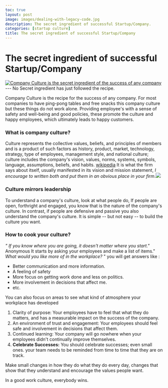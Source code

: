 ```yaml
---
toc: true
layout: post
image: images/dealing-with-legacy-code.jpg
description: The secret ingredient of successful Startup/Company.
categories: [startup culture]
title: The secret ingredient of successful Startup/Company
---
```

# The secret ingredient of successful Startup/Company

[![ Company Culture is the secret ingredient of the success of any company](https://i.ytimg.com/vi/K7DnFGdqT8c/maxresdefault.jpg)](https://i.ytimg.com/vi/K7DnFGdqT8c/maxresdefault.jpg)  ---  No Secret ingredient has just followed the recipe.  

Company Culture is the recipe for the success of any company. For most companies to have ping-pong tables and free snacks this company culture but these things do not work alone. Providing employee\'s with a sense of safety and well-being and good policies, these promote the culture and happy employees, which ultimately leads to happy customers. 

 ### What is company culture?
 
 Culture represents the collective values, beliefs, and principles of members and is a product of such factors as history, product, market, technology, strategy, type of employees, management style, and national culture; culture includes the company\'s vision, values, norms, systems, symbols, language, assumptions, beliefs, and habits. [wikipedia](https://en.wikipedia.org/wiki/Organizational_culture)  It is  what the firm says about itself, usually manifested in its vision and mission statement, _I encourage  to written both and put them in an obvious place in your firm_.[![](https://a07af6df847f1a8e3c82-a8ab486415223edb04f2d693bfb9d0c0.ssl.cf5.rackcdn.com/45435248_S.png)](https://a07af6df847f1a8e3c82-a8ab486415223edb04f2d693bfb9d0c0.ssl.cf5.rackcdn.com/45435248_S.png)

###   Culture mirrors leadership

To understand a company\'s culture, look at what people do, If people are open, forthright and engaged, you know that is the nature of the company\'s culture. In contrast, if people are defensive and passive you also understand the company\'s culture. It is simple -- but not easy -- to build the culture you want.

###   How to cook your culture? 

_" If you know where you are going, it doesn\'t matter where you start."_ Anonymous
It starts by asking your employees  and make a list of items." _What would you like more of in the workplace?_ " you will get answers like :  
- Better communication and more information.  
- A feeling of safety   
- More focus on getting work done and less on politics.  
- More involvement in decisions that affect me.  
- etc. 

You can also focus on areas to see what kind of atmosphere your workplace has developed  
1. Clarity of purpose: Your employees have to feel that what they do matters, and has a measurable impact on the success of the company.  
2. An environment of trust and engagement:  Your employees should feel safe and involvement in decisions that affect them.  
3.  Continued learning:   Your company will go nowhere when your employees didn\'t continually improve themselves.    
4.  **Celebrate Successes:** You should celebrate successes; even small ones. your team needs to be reminded from time to time that they are on track. 

Make small changes in how they do what they do every day, changes that show that they understand and encourage the values people want.  

In a good work culture, everybody wins.